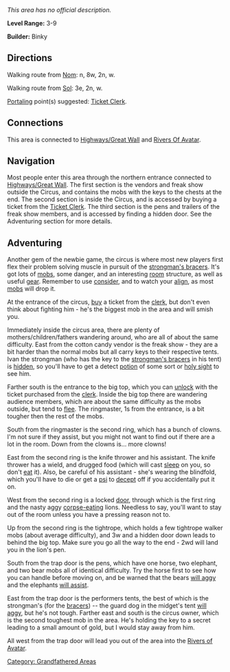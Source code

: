 *This area has no official description.*

**Level Range:** 3-9

**Builder:** Binky

## Directions

Walking route from [Nom](Nom "wikilink"): n, 8w, 2n, w.

Walking route from [Sol](Sol "wikilink"): 3e, 2n, w.

[Portaling](Portal "wikilink") point(s) suggested: [Ticket
Clerk](Ticket_Clerk "wikilink").

## Connections

This area is connected to [Highways/Great
Wall](:Category:_Highways/Great_Wall "wikilink") and [Rivers Of
Avatar](:Category:_Rivers_Of_Avatar "wikilink").

## Navigation

Most people enter this area through the northern entrance connected to
[Highways/Great Wall](:Category:_Highways/Great_Wall "wikilink"). The
first section is the vendors and freak show outside the Circus, and
contains the mobs with the keys to the chests at the end. The second
section is inside the Circus, and is accessed by buying a ticket from
the [Ticket Clerk](Ticket_Clerk "wikilink"). The third section is the
pens and trailers of the freak show members, and is accessed by finding
a hidden door. See the Adventuring section for more details.

## Adventuring

Another gem of the newbie game, the circus is where most new players
first flex their problem solving muscle in pursuit of the [strongman's
bracers](Strongman's_Bracers "wikilink"). It's got lots of
[mobs](:Category:_Mobs "wikilink"), some danger, and an interesting
[room](:Category:_Rooms "wikilink") structure, as well as useful
[gear](:Category:_Gear "wikilink"). Remember to use
[consider](Consider "wikilink"), and to watch your
[align](Alignment "wikilink"), as most
[mobs](:Category:_Mobs "wikilink") will drop it.

At the entrance of the circus, [buy](Buy "wikilink") a ticket from the
[clerk](Ticket_Clerk "wikilink"), but don't even think about fighting
him - he's the biggest mob in the area and will smish you.

Immediately inside the circus area, there are plenty of
mothers/children/fathers wandering around, who are all of about the same
difficulty. East from the cotton candy vendor is the freak show - they
are a bit harder than the normal mobs but all carry keys to their
respective tents. Ivan the strongman (who has the key to the
[strongman's bracers](Strongman's_Bracers "wikilink") in his tent) is
[hidden](Hide_Flag "wikilink"), so you'll have to get a detect
[potion](:Category:_Potions "wikilink") of some sort or [holy
sight](Holy_Sight "wikilink") to see him.

Farther south is the entrance to the big top, which you can
[unlock](Unlock "wikilink") with the ticket purchased from the
[clerk](Ticket_Clerk "wikilink"). Inside the big top there are wandering
audience members, which are about the same difficulty as the mobs
outside, but tend to [flee](Flee "wikilink"). The ringmaster, 1s from
the entrance, is a bit tougher then the rest of the mobs.

South from the ringmaster is the second ring, which has a bunch of
clowns. I'm not sure if they assist, but you might not want to find out
if there are a lot in the room. Down from the clowns is... more clowns!

East from the second ring is the knife thrower and his assistant. The
knife thrower has a wield, and drugged food (which will cast
[sleep](Sleep_(spell) "wikilink") on you, so don't [eat](Eat "wikilink")
it). Also, be careful of his assistant - she's wearing the blindfold,
which you'll have to die or get a
[psi](:Category:_Psionicists "wikilink") to
[decept](Deception "wikilink") off if you accidentally put it on.

West from the second ring is a locked
[door](:Category:_Doors "wikilink"), through which is the first ring and
the nasty aggy [corpse-eating](Corpse-Eating_Mobs "wikilink") lions.
Needless to say, you'll want to stay out of the room unless you have a
pressing reason not to.

Up from the second ring is the tightrope, which holds a few tightrope
walker mobs (about average difficulty), and 3w and a hidden door down
leads to behind the big top. Make sure you go all the way to the end -
2wd will land you in the lion's pen.

South from the trap door is the pens, which have one horse, two
elephant, and two bear mobs all of identical difficulty. Try the horse
first to see how you can handle before moving on, and be warned that the
bears [will aggy](Aggressive_Mobs "wikilink") and the elephants [will
assist](Assistive_Mobs "wikilink").

East from the trap door is the performers tents, the best of which is
the strongman's (for the [bracers](Strongman's_Bracers "wikilink")) --
the guard dog in the midget's tent [will
aggy](Aggressive_Mobs "wikilink"), but he's not tough. Farther east and
south is the circus owner, which is the second toughest mob in the area.
He's holding the key to a secret leading to a small amount of gold, but
I would stay away from him.

All west from the trap door will lead you out of the area into the
[Rivers of Avatar](:Category:_Rivers_Of_Avatar "wikilink").

[Category: Grandfathered
Areas](Category:_Grandfathered_Areas "wikilink")
